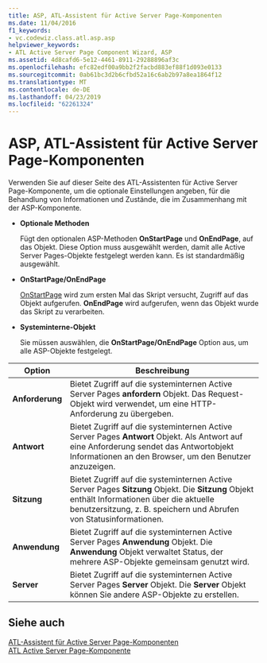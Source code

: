 ```yaml
---
title: ASP, ATL-Assistent für Active Server Page-Komponenten
ms.date: 11/04/2016
f1_keywords:
- vc.codewiz.class.atl.asp.asp
helpviewer_keywords:
- ATL Active Server Page Component Wizard, ASP
ms.assetid: 4d8cafd6-5e12-4461-8911-29288896af3c
ms.openlocfilehash: efc82edf00a9bb2f2facbd883ef88f1d093e0133
ms.sourcegitcommit: 0ab61bc3d2b6cfbd52a16c6ab2b97a8ea1864f12
ms.translationtype: MT
ms.contentlocale: de-DE
ms.lasthandoff: 04/23/2019
ms.locfileid: "62261324"
---
```

# <a name="asp-atl-active-server-page-component-wizard"></a>ASP, ATL-Assistent für Active Server Page-Komponenten

Verwenden Sie auf dieser Seite des ATL-Assistenten für Active Server Page-Komponente, um die optionale Einstellungen angeben, für die Behandlung von Informationen und Zustände, die im Zusammenhang mit der ASP-Komponente.

- **Optionale Methoden**

   Fügt den optionalen ASP-Methoden **OnStartPage** und **OnEndPage**, auf das Objekt. Diese Option muss ausgewählt werden, damit alle Active Server Pages-Objekte festgelegt werden kann. Es ist standardmäßig ausgewählt.

- **OnStartPage/OnEndPage**

   [OnStartPage](https://msdn.microsoft.com/library/ms691624.aspx) wird zum ersten Mal das Skript versucht, Zugriff auf das Objekt aufgerufen. **OnEndPage** wird aufgerufen, wenn das Objekt wurde das Skript zu verarbeiten.

- **Systeminterne-Objekt**

   Sie müssen auswählen, die **OnStartPage/OnEndPage** Option aus, um alle ASP-Objekte festgelegt.

|Option|Beschreibung|
|------------|-----------------|
|**Anforderung**|Bietet Zugriff auf die systeminternen Active Server Pages **anfordern** Objekt. Das Request-Objekt wird verwendet, um eine HTTP-Anforderung zu übergeben.|
|**Antwort**|Bietet Zugriff auf die systeminternen Active Server Pages **Antwort** Objekt. Als Antwort auf eine Anforderung sendet das Antwortobjekt Informationen an den Browser, um den Benutzer anzuzeigen.|
|**Sitzung**|Bietet Zugriff auf die systeminternen Active Server Pages **Sitzung** Objekt. Die **Sitzung** Objekt enthält Informationen über die aktuelle benutzersitzung, z. B. speichern und Abrufen von Statusinformationen.|
|**Anwendung**|Bietet Zugriff auf die systeminternen Active Server Pages **Anwendung** Objekt. Die **Anwendung** Objekt verwaltet Status, der mehrere ASP-Objekte gemeinsam genutzt wird.|
|**Server**|Bietet Zugriff auf die systeminternen Active Server Pages **Server** Objekt. Die **Server** Objekt können Sie andere ASP-Objekte zu erstellen.|

## <a name="see-also"></a>Siehe auch

[ATL-Assistent für Active Server Page-Komponenten](../../atl/reference/atl-active-server-page-component-wizard.md)<br/>
[ATL Active Server Page-Komponente](../../atl/reference/adding-an-atl-active-server-page-component.md)
